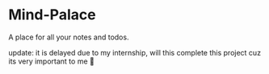 # Mind-Palace

A place for all your notes and todos.

update: it is delayed due to my internship, will this complete this project cuz its very important to me 🥹
